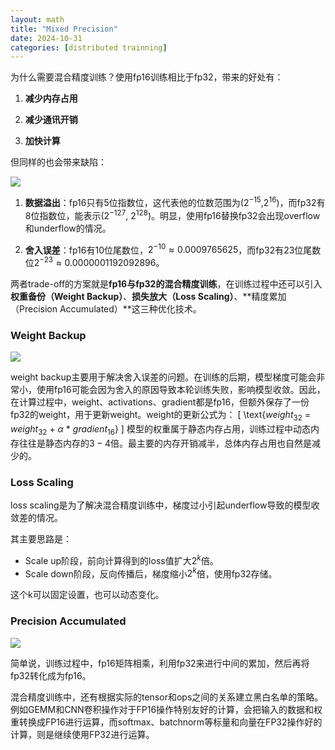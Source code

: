 ```yaml
---
layout: math
title: "Mixed Precision"
date: 2024-10-31
categories: [distributed trainning]
---
```


为什么需要混合精度训练？使用fp16训练相比于fp32，带来的好处有：
1. **减少内存占用**

2. **减少通讯开销**

3. **加快计算**

但同样的也会带来缺陷：

![](https://pic2.zhimg.com/v2-3b51acf11f4740a32446a780a46f857b_b.jpg)

1. **数据溢出**：fp16只有5位指数位，这代表他的位数范围为($2^{-15}$,$2^{16}$)，而fp32有8位指数位，能表示($2^{-127}$, $2^{128}$)。明显，使用fp16替换fp32会出现overflow和underflow的情况。

2. **舍入误差**：fp16有10位尾数位，$2^{-10} \approx 0.0009765625$，而fp32有23位尾数位$2^{-23} \approx 0.0000001192092896$。

两者trade-off的方案就是**fp16与fp32的混合精度训练**，在训练过程中还可以引入**权重备份（Weight Backup）**、**损失放大（Loss Scaling）**、**精度累加（Precision Accumulated）**这三种优化技术。

### Weight Backup

![](https://pic4.zhimg.com/v2-723c1d3de5f3730e94301735252ac581_r.jpg)

weight backup主要用于解决舍入误差的问题。在训练的后期，模型梯度可能会非常小，使用fp16可能会因为舍入的原因导致本轮训练失败，影响模型收敛。因此，在计算过程中，weight、activations、gradient都是fp16，但额外保存了一份fp32的weight，用于更新weight。weight的更新公式为：
\[
\text{$weight_{32}$ = $weight_{32}$ + $\alpha$ * $gradient_{16}$}
\]
模型的权重属于静态内存占用，训练过程中动态内存往往是静态内存的$3-4$倍。最主要的内存开销减半，总体内存占用也自然是减少的。


### Loss Scaling

loss scaling是为了解决混合精度训练中，梯度过小引起underflow导致的模型收敛差的情况。

其主要思路是：
- Scale up阶段，前向计算得到的loss值扩大$2^k$倍。
- Scale down阶段，反向传播后，梯度缩小$2^k$倍，使用fp32存储。

这个k可以固定设置，也可以动态变化。

### Precision Accumulated

![](https://pic4.zhimg.com/v2-0abb630431816d5797d341b59a38d2d9_b.jpg)

简单说，训练过程中，fp16矩阵相乘，利用fp32来进行中间的累加，然后再将fp32转化成为fp16。

混合精度训练中，还有根据实际的tensor和ops之间的关系建立黑白名单的策略。例如GEMM和CNN卷积操作对于FP16操作特别友好的计算，会把输入的数据和权重转换成FP16进行运算，而softmax、batchnorm等标量和向量在FP32操作好的计算，则是继续使用FP32进行运算。
